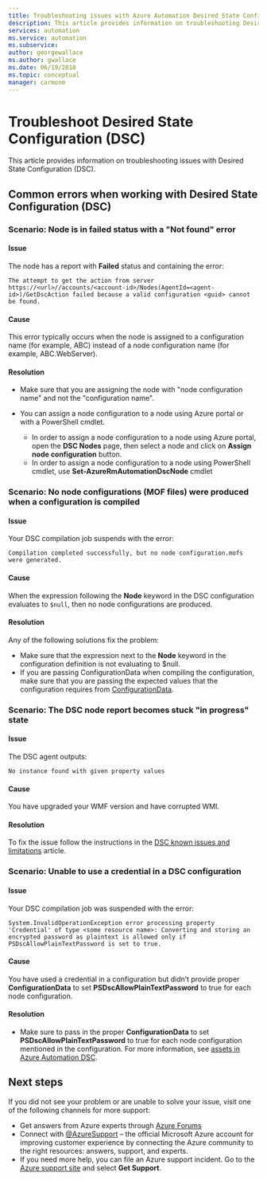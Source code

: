 ```yaml
---
title: Troubleshooting issues with Azure Automation Desired State Configuration (DSC)
description: This article provides information on troubleshooting Desired State Configuration (DSC)
services: automation
ms.service: automation
ms.subservice: 
author: georgewallace
ms.author: gwallace
ms.date: 06/19/2018
ms.topic: conceptual
manager: carmonm
---
```

# Troubleshoot Desired State Configuration (DSC)

This article provides information on troubleshooting issues with Desired State Configuration (DSC).

## Common errors when working with Desired State Configuration (DSC)

### <a name="failed-not-found"></a>Scenario: Node is in failed status with a "Not found" error

#### Issue

The node has a report with **Failed** status and containing the error:

```
The attempt to get the action from server https://<url>//accounts/<account-id>/Nodes(AgentId=<agent-id>)/GetDscAction failed because a valid configuration <guid> cannot be found.
```

#### Cause

This error typically occurs when the node is assigned to a configuration name (for example, ABC) instead of a node configuration name (for example, ABC.WebServer).

#### Resolution

* Make sure that you are assigning the node with "node configuration name" and not the "configuration name".
* You can assign a node configuration to a node using Azure portal or with a PowerShell cmdlet.

  * In order to assign a node configuration to a node using Azure portal, open the **DSC Nodes** page, then select a node and click on **Assign node configuration** button.  
  * In order to assign a node configuration to a node using PowerShell cmdlet, use **Set-AzureRmAutomationDscNode** cmdlet

### <a name="no-mof-files"></a>Scenario: No node configurations (MOF files) were produced when a configuration is compiled

#### Issue

Your DSC compilation job suspends with the error:

```
Compilation completed successfully, but no node configuration.mofs were generated.
```

#### Cause

When the expression following the **Node** keyword in the DSC configuration evaluates to `$null`, then no node configurations are produced.

#### Resolution

Any of the following solutions fix the problem:

* Make sure that the expression next to the **Node** keyword in the configuration definition is not evaluating to $null.
* If you are passing ConfigurationData when compiling the configuration, make sure that you are passing the expected values that the configuration requires from [ConfigurationData](../automation-dsc-compile.md#configurationdata).

### <a name="dsc-in-progress"></a>Scenario: The DSC node report becomes stuck "in progress" state

#### Issue

The DSC agent outputs:

```
No instance found with given property values
```

#### Cause

You have upgraded your WMF version and have corrupted WMI.

#### Resolution

To fix the issue follow the instructions in the [DSC known issues and limitations](https://msdn.microsoft.com/powershell/wmf/5.0/limitation_dsc) article.

### <a name="issue-using-credential"></a>Scenario: Unable to use a credential in a DSC configuration

#### Issue

Your DSC compilation job was suspended with the error:

```
System.InvalidOperationException error processing property 'Credential' of type <some resource name>: Converting and storing an encrypted password as plaintext is allowed only if PSDscAllowPlainTextPassword is set to true.
```

#### Cause

You have used a credential in a configuration but didn’t provide proper **ConfigurationData** to set **PSDscAllowPlainTextPassword** to true for each node configuration.

#### Resolution

* Make sure to pass in the proper **ConfigurationData** to set **PSDscAllowPlainTextPassword** to true for each node configuration mentioned in the configuration. For more information, see [assets in Azure Automation DSC](../automation-dsc-compile.md#assets).

## Next steps

If you did not see your problem or are unable to solve your issue, visit one of the following channels for more support:

* Get answers from Azure experts through [Azure Forums](https://azure.microsoft.com/support/forums/)
* Connect with [@AzureSupport](https://twitter.com/azuresupport) – the official Microsoft Azure account for improving customer experience by connecting the Azure community to the right resources: answers, support, and experts.
* If you need more help, you can file an Azure support incident. Go to the [Azure support site](https://azure.microsoft.com/support/options/) and select **Get Support**.
